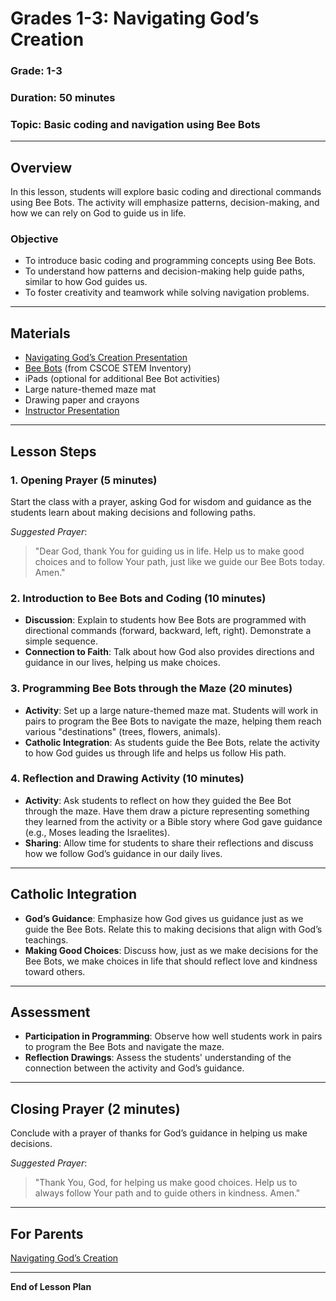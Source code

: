 # Grades 1-3: Navigating God’s Creation

### **Grade**: 1-3  
### **Duration**: 50 minutes  
### **Topic**: Basic coding and navigation using Bee Bots

---

## **Overview**
In this lesson, students will explore basic coding and directional commands using Bee Bots. The activity will emphasize patterns, decision-making, and how we can rely on God to guide us in life.

### **Objective**
- To introduce basic coding and programming concepts using Bee Bots.
- To understand how patterns and decision-making help guide paths, similar to how God guides us.
- To foster creativity and teamwork while solving navigation problems.

---

## **Materials**
- [Navigating God’s Creation Presentation](/LessonPlans/Grades1-3/Presentations/Grades1-3_Navigating_Gods_Creation.pptx)
- [Bee Bots](https://cscoe.myturn.com/library/) (from CSCOE STEM Inventory)
- iPads (optional for additional Bee Bot activities)
- Large nature-themed maze mat
- Drawing paper and crayons
- [Instructor Presentation](./Presentations/Grades1-3_Navigating_Gods_Creation.pptx)

---

## **Lesson Steps**

### **1. Opening Prayer (5 minutes)**  
Start the class with a prayer, asking God for wisdom and guidance as the students learn about making decisions and following paths.

_Suggested Prayer_:
> "Dear God, thank You for guiding us in life. Help us to make good choices and to follow Your path, just like we guide our Bee Bots today. Amen."

### **2. Introduction to Bee Bots and Coding (10 minutes)**  
- **Discussion**: Explain to students how Bee Bots are programmed with directional commands (forward, backward, left, right). Demonstrate a simple sequence.
- **Connection to Faith**: Talk about how God also provides directions and guidance in our lives, helping us make choices.

### **3. Programming Bee Bots through the Maze (20 minutes)**  
- **Activity**: Set up a large nature-themed maze mat. Students will work in pairs to program the Bee Bots to navigate the maze, helping them reach various "destinations" (trees, flowers, animals).
- **Catholic Integration**: As students guide the Bee Bots, relate the activity to how God guides us through life and helps us follow His path.

### **4. Reflection and Drawing Activity (10 minutes)**  
- **Activity**: Ask students to reflect on how they guided the Bee Bot through the maze. Have them draw a picture representing something they learned from the activity or a Bible story where God gave guidance (e.g., Moses leading the Israelites).
- **Sharing**: Allow time for students to share their reflections and discuss how we follow God’s guidance in our daily lives.

---

## **Catholic Integration**
- **God’s Guidance**: Emphasize how God gives us guidance just as we guide the Bee Bots. Relate this to making decisions that align with God’s teachings.
- **Making Good Choices**: Discuss how, just as we make decisions for the Bee Bots, we make choices in life that should reflect love and kindness toward others.

---

## **Assessment**
- **Participation in Programming**: Observe how well students work in pairs to program the Bee Bots and navigate the maze.
- **Reflection Drawings**: Assess the students' understanding of the connection between the activity and God’s guidance.

---

## **Closing Prayer (2 minutes)**  
Conclude with a prayer of thanks for God’s guidance in helping us make decisions.

_Suggested Prayer_:
> "Thank You, God, for helping us make good choices. Help us to always follow Your path and to guide others in kindness. Amen."

---

## **For Parents**  
[Navigating God’s Creation](./Parent_Resources/Grades1-3_Navigating_Gods_Creation.md)

---

**End of Lesson Plan**
